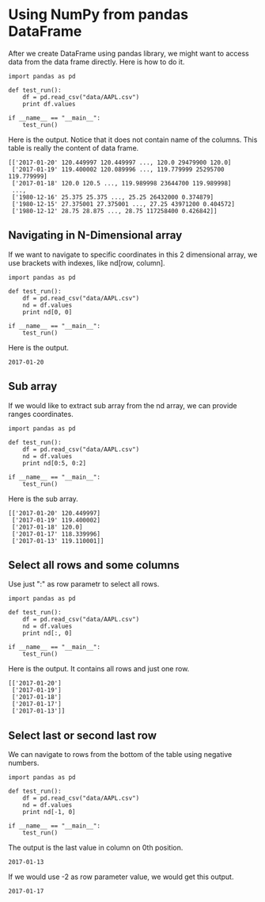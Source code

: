 # Using NumPy from pandas DataFrame

After we create DataFrame using pandas library, we might want to access data from the data frame directly. Here is how to do it.

```
import pandas as pd

def test_run():
    df = pd.read_csv("data/AAPL.csv")
    print df.values

if __name__ == "__main__":
    test_run()
```

Here is the output. Notice that it does not contain name of the columns. This table is really the content of data frame.

```
[['2017-01-20' 120.449997 120.449997 ..., 120.0 29479900 120.0]
 ['2017-01-19' 119.400002 120.089996 ..., 119.779999 25295700 119.779999]
 ['2017-01-18' 120.0 120.5 ..., 119.989998 23644700 119.989998]
 ..., 
 ['1980-12-16' 25.375 25.375 ..., 25.25 26432000 0.374879]
 ['1980-12-15' 27.375001 27.375001 ..., 27.25 43971200 0.404572]
 ['1980-12-12' 28.75 28.875 ..., 28.75 117258400 0.426842]]
```

## Navigating in N-Dimensional array

If we want to navigate to specific coordinates in this 2 dimensional array, we use brackets with indexes, like nd\[row, column\].

```
import pandas as pd

def test_run():
    df = pd.read_csv("data/AAPL.csv")
    nd = df.values
    print nd[0, 0]

if __name__ == "__main__":
    test_run()
```

Here is the output.

```
2017-01-20
```

## Sub array

If we would like to extract sub array from the nd array, we can provide ranges coordinates.

```
import pandas as pd

def test_run():
    df = pd.read_csv("data/AAPL.csv")
    nd = df.values
    print nd[0:5, 0:2]

if __name__ == "__main__":
    test_run()
```

Here is the sub array.

```
[['2017-01-20' 120.449997]
 ['2017-01-19' 119.400002]
 ['2017-01-18' 120.0]
 ['2017-01-17' 118.339996]
 ['2017-01-13' 119.110001]]
```

## Select all rows and some columns

Use just ":" as row parametr to select all rows.

```
import pandas as pd

def test_run():
    df = pd.read_csv("data/AAPL.csv")
    nd = df.values
    print nd[:, 0]

if __name__ == "__main__":
    test_run()
```

Here is the output. It contains all rows and just one row. 

```
[['2017-01-20']
 ['2017-01-19']
 ['2017-01-18']
 ['2017-01-17']
 ['2017-01-13']]
```

## Select last or second last row

We can navigate to rows from the bottom of the table using negative numbers. 

```
import pandas as pd

def test_run():
    df = pd.read_csv("data/AAPL.csv")
    nd = df.values
    print nd[-1, 0]

if __name__ == "__main__":
    test_run()
```

The output is the last value in column on 0th position.

```
2017-01-13
```

If we would use -2 as row parameter value, we would get this output. 

```
2017-01-17
```





